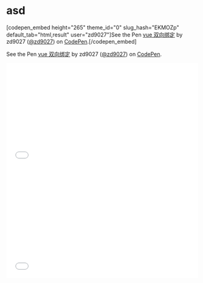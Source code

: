 # asd

<section>
        [codepen_embed height="265" theme_id="0" slug_hash="EKMOZp" default_tab="html,result" user="zd9027"]See the Pen <a href='http://codepen.io/zd9027/pen/EKMOZp/'>vue 双向绑定</a> by zd9027 (<a href='http://codepen.io/zd9027'>@zd9027</a>) on <a href='http://codepen.io'>CodePen</a>.[/codepen_embed]


<p data-height="265" data-theme-id="0" data-slug-hash="EKMOZp" data-default-tab="html,result" data-user="zd9027" data-embed-version="2" class="codepen">See the Pen <a href="http://codepen.io/zd9027/pen/EKMOZp/">vue 双向绑定</a> by zd9027 (<a href="http://codepen.io/zd9027">@zd9027</a>) on <a href="http://codepen.io">CodePen</a>.</p>
<script async src="//assets.codepen.io/assets/embed/ei.js"></script>

<iframe height='265' scrolling='no' src='//codepen.io/zd9027/embed/EKMOZp/?height=265&theme-id=0&default-tab=html,result&embed-version=2' frameborder='no' allowtransparency='true' allowfullscreen='true' style='width: 100%;'>See the Pen <a href='http://codepen.io/zd9027/pen/EKMOZp/'>vue 双向绑定</a> by zd9027 (<a href='http://codepen.io/zd9027'>@zd9027</a>) on <a href='http://codepen.io'>CodePen</a>.
</iframe>



<script src="https://gist.github.com/zd9027/d8e5fb5267f577adc264b923d97c9a32.js"></script>


<script async src="//jsfiddle.net/zd9027/wkk554wh/2/embed/"></script>

<iframe width="100%" height="300" src="//jsfiddle.net/zd9027/wkk554wh/2/embedded/" allowfullscreen="allowfullscreen" frameborder="0"></iframe>
    </section>